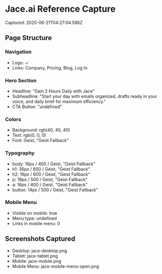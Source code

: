 # Jace.ai Reference Capture
    
Captured: 2025-06-21T04:27:04.586Z

## Page Structure

### Navigation
- Logo: ✓
- Links: Company, Pricing, Blog, Log In

### Hero Section
- Headline: "Gain 2 Hours Daily with Jace"
- Subheadline: "Start your day with emails organized, drafts ready in your voice, and daily brief for maximum efficiency."
- CTA Button: "undefined"

### Colors
- Background: rgb(40, 40, 40)
- Text: rgb(0, 0, 0)
- Font: Geist, "Geist Fallback"

### Typography
- body: 16px / 400 / Geist, "Geist Fallback"
- h1: 36px / 600 / Geist, "Geist Fallback"
- h2: 16px / 600 / Geist, "Geist Fallback"
- p: 18px / 500 / Geist, "Geist Fallback"
- a: 16px / 400 / Geist, "Geist Fallback"
- button: 14px / 500 / Geist, "Geist Fallback"

### Mobile Menu
- Visible on mobile: true
- Menu type: undefined
- Links in mobile menu: 0

## Screenshots Captured
- Desktop: jace-desktop.png
- Tablet: jace-tablet.png  
- Mobile: jace-mobile.png
- Mobile Menu: jace-mobile-menu-open.png
